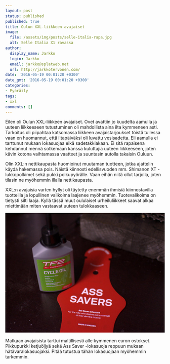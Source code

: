 ```yaml
---
layout: post
status: published
published: true
title: Oulun XXL-liikkeen avajaiset
image:
  file: /assets/img/posts/selle-italia-rapa.jpg
  alt: Selle Italia X1 ravassa
author:
  display_name: Jarkko
  login: Jarkko
  email: jarkko@splatweb.net
  url: http://jarkkotervonen.com/
date: '2016-05-19 00:01:20 +0300'
date_gmt: '2016-05-19 00:01:20 +0300'
categories:
- Pyöräily
tags:
- xxl
comments: []
---
```

Eilen oli Oulun XXL-liikkeen avajaiset. Ovet avattiin jo kuudelta aamulla ja uuteen liikkeeseen tutustuminen oli mahdollista aina ilta kymmeneen asti. Tarkoitus oli piipahtaa katsomassa liikkeen avajaistarjoukset töistä tullessa vaan en huomannut, että iltapäiväksi oli luvattu vesisadetta. Eli aamulla ei tarttunut mukaan lokasuojaa eikä sadetakkiakaan. Ei sitä rapaisena kehdannut mennä sotkemaan kanssa kuluttajia uuteen liikkeeseen, joten kävin kotona vaihtamassa vaatteet ja suuntasin autolla takaisin Ouluun.

Olin XXL:n nettikaupasta huomioinut muutaman tuotteen, jotka ajattelin käydä hakemassa pois. Näistä kiinnosti edellisvuoden mm. Shimanon XT -lukkopolkimet sekä pukki polkupyörälle. Vaan eihän niitä ollut tarjolla, joten tilasin ne myöhemmin illalla nettikaupasta.

XXL:n avajaisia varten hyllyt oli täytetty enemmän ihmisiä kiinnostavilla tuotteilla ja lopullinen valikoima laajenee myöhemmin. Tuotevalikoima on tietysti silti laaja. Kyllä tässä muut oululaiset urheiluliikkeet saavat alkaa miettimään miten vastaavat uuteen tulokkaaseen.

<amp-img src="/assets/img/posts/tf2-cycle-oil.jpg" alt="TF2 Cycle Oil ja Ass Saver" width="4" height="3" layout="responsive">
  <noscript><img src="/assets/img/posts/tf2-cycle-oil.jpg" alt="TF2 Cycle Oil ja Ass Saver" /></noscript>
</amp-img>

Matkaan avajaisista tarttui maltillisesti alle kymmenen euron ostokset. Pikkupurkki ketjuöljyä sekä Ass Saver -lokasuoja reppuun mukaan hätävaralokasuojaksi. Pitää tutustua tähän lokasuojaan myöhemmin tarkemmin.
